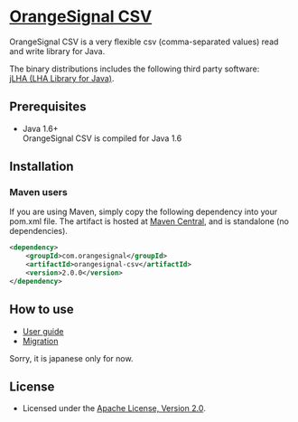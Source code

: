 # [OrangeSignal CSV](http://orangesignal.github.io/orangesignal-csv/)

OrangeSignal CSV is a very flexible csv (comma-separated values) read and write library for Java.  

The binary distributions includes the following third party software:  
[jLHA (LHA Library for Java)](http://homepage1.nifty.com/dangan/en/Content/Program/Java/jLHA/jLHA.html).

## Prerequisites

* Java 1.6+  
OrangeSignal CSV is compiled for Java 1.6

## Installation

### Maven users

If you are using Maven, simply copy the following dependency into your pom.xml file. The artifact is hosted at [Maven Central](http://search.maven.org/#search%7Cga%7C1%7Corangesignal-csv), and is standalone (no dependencies).

```xml
<dependency>
    <groupId>com.orangesignal</groupId>
    <artifactId>orangesignal-csv</artifactId>
    <version>2.0.0</version>
</dependency>
```

## How to use

* [User guide](http://orangesignal.github.io/orangesignal-csv/userguide.html)
* [Migration](http://orangesignal.github.io/orangesignal-csv/migration.html)

Sorry, it is japanese only for now.

## License

* Licensed under the [Apache License, Version 2.0](http://www.apache.org/licenses/LICENSE-2.0).
